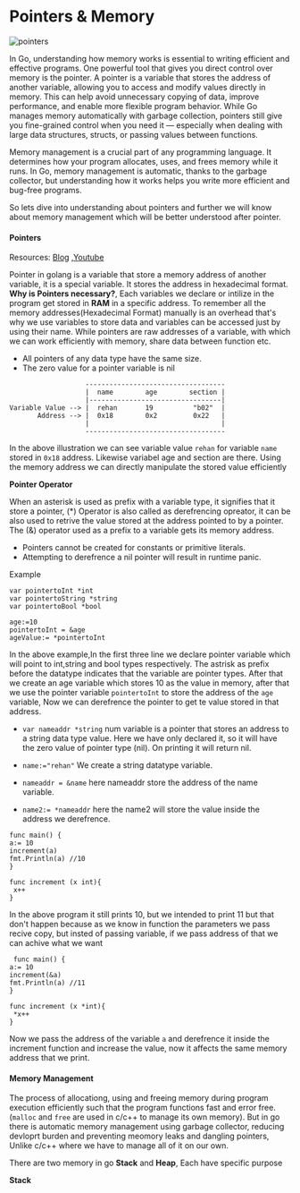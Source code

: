 # Pointers & Memory

![pointers](https://miro.medium.com/v2/resize:fit:1400/0*X8P2-BZ-evA5IZQg)


In Go, understanding how memory works is essential to writing efficient and effective programs. One powerful tool that gives you direct control over memory is the pointer. A pointer is a variable that stores the address of another variable, allowing you to access and modify values directly in memory. This can help avoid unnecessary copying of data, improve performance, and enable more flexible program behavior. While Go manages memory automatically with garbage collection, pointers still give you fine-grained control when you need it — especially when dealing with large data structures, structs, or passing values between functions.

Memory management is a crucial part of any programming language. It determines how your program allocates, uses, and frees memory while it runs. In Go, memory management is automatic, thanks to the garbage collector, but understanding how it works helps you write more efficient and bug-free programs.

So lets dive into understanding about pointers and further we will know about memory management which will be better understood after pointer.

#### Pointers

Resources: [Blog](https://www.geeksforgeeks.org/go-language/pointers-in-golang/) ,[Youtube](https://www.youtube.com/watch?v=eE9YrqQySOY&list=PLq3etM-zISamTauFTO5-G5dqBN07ckzTk&index=40)
 
Pointer in golang is a variable that store a memory address of another variable, it is a special variable. It stores the address in hexadecimal format. **Why is Pointers necessary?**, Each variables we declare or intilize in the program get stored in **RAM** in a specific address. To remember all the memory addresses(Hexadecimal Format) manually is an overhead that's why we use variables to store data and variables can be accessed just by using their name. While pointers are raw addresses of a variable, with which we can work efficiently with memory, share data between function etc.

- All pointers of any data type have the same size.
- The zero value for a pointer variable is nil

```
                   -----------------------------------
                   |  name        age        section |
                   |---------------------------------|
Variable Value --> |  rehan       19          "b02"  | 
       Address --> |  0x18        0x2         0x22   |
                   |                                 |
                   -----------------------------------
```

In the above illustration we can see variable value `rehan` for variable `name` stored in `0x18` address. Likewise variabel age and section are there. Using the memory address we can directly manipulate the stored value efficiently

**Pointer Operator**

When an asterisk is used as prefix with a variable type, it signifies that it store a pointer, (*) Operator is also called as derefrencing opreator, it can be also used to retrive the value stored at the address pointed to by a pointer. The (&) operator used as a prefix to a variable gets its memory address.

- Pointers cannot be created for constants or primitive literals.
- Attempting to derefrence a nil pointer will result in runtime panic.

Example
```
var pointertoInt *int
var pointertoString *string
var pointertoBool *bool

age:=10
pointertoInt = &age
ageValue:= *pointertoInt
```

In the above example,In the first three line we declare pointer variable which will point to int,string and bool types respectively. The astrisk as prefix before the datatype indicates that the variable are pointer types. After that we create an age variable which stores 10 as the value in memory, after that we use the pointer variable `pointertoInt` to store the address of the `age` variable, Now we can derefrence the pointer to get te value stored in that address.


- `var nameaddr *string`  num variable is a pointer that stores an address to a string data type value. Here we have only declared it, so it will have the zero value of pointer type (nil). On printing it will return nil.

- `name:="rehan"` We create a string datatype variable.

- `nameaddr = &name` here nameaddr store the address of the name variable.

- `name2:= *nameaddr` here the name2 will store the value inside the address we derefrence. 

 ```
 func main() {
a:= 10
increment(a)
fmt.Println(a) //10
 }

 func increment (x int){
  x++
 }
 ```
 In the above program it still prints 10, but we intended to print 11 but that don't happen because as we know in function the parameters we pass recive copy, but insted of passing variable, if we pass address of that we can achive what we want

 ```
  func main() {
a:= 10
increment(&a)
fmt.Println(a) //11
 }

 func increment (x *int){
  *x++
 }
 ```
 Now we pass the address of the variable `a` and derefrence it inside the increment function and increase the value, now it affects the same memory address that we print.

 #### Memory Management

 The process of allocationg, using and freeing memory during program execution efficiently such that the program functions fast and error free. (`malloc` and `free` are used in c/c++ to manage its own memory). But in go there is automatic memory management using garbage collector, reducing devloprt burden and preventing meomory leaks and dangling pointers, Unlike c/c++ where we have to manage all of it on our own.

 There are two memory in go **Stack** and **Heap**, Each have specific purpose

 **Stack**
 